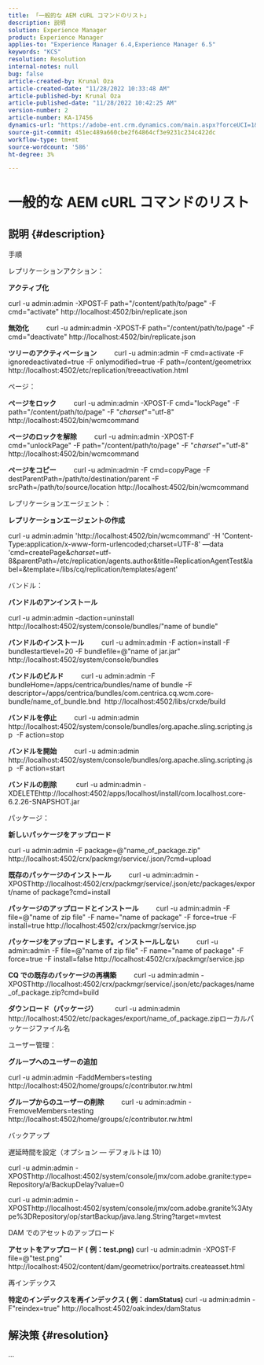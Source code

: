 ```yaml
---
title: 「一般的な AEM cURL コマンドのリスト」
description: 説明
solution: Experience Manager
product: Experience Manager
applies-to: "Experience Manager 6.4,Experience Manager 6.5"
keywords: "KCS"
resolution: Resolution
internal-notes: null
bug: false
article-created-by: Krunal Oza
article-created-date: "11/28/2022 10:33:48 AM"
article-published-by: Krunal Oza
article-published-date: "11/28/2022 10:42:25 AM"
version-number: 2
article-number: KA-17456
dynamics-url: "https://adobe-ent.crm.dynamics.com/main.aspx?forceUCI=1&pagetype=entityrecord&etn=knowledgearticle&id=e32c0f20-086f-ed11-9561-6045bd006079"
source-git-commit: 451ec489a660cbe2f64864cf3e9231c234c422dc
workflow-type: tm+mt
source-wordcount: '586'
ht-degree: 3%

---
```


# 一般的な AEM cURL コマンドのリスト

## 説明 {#description}


手順

レプリケーションアクション：

<b>アクティブ化</b>

curl -u admin:admin -XPOST-F path=&quot;/content/path/to/page&quot; -F cmd=&quot;activate&quot; http://localhost:4502/bin/replicate.json

<b>無効化</b>
        curl -u admin:admin -XPOST-F path=&quot;/content/path/to/page&quot; -F cmd=&quot;deactivate&quot; http://localhost:4502/bin/replicate.json

<b>ツリーのアクティベーション</b>
        curl -u admin:admin -F cmd=activate -F ignoredeactivated=true -F onlymodified=true -F path=/content/geometrixx http://localhost:4502/etc/replication/treeactivation.html

ページ：

<b>ページをロック</b>
        curl -u admin:admin -XPOST-F cmd=&quot;lockPage&quot; -F path=&quot;/content/path/to/page&quot; -F &quot;_charset_&quot;=&quot;utf-8&quot; http://localhost:4502/bin/wcmcommand

<b>ページのロックを解除</b>
        curl -u admin:admin -XPOST-F cmd=&quot;unlockPage&quot; -F path=&quot;/content/path/to/page&quot; -F &quot;_charset_&quot;=&quot;utf-8&quot; http://localhost:4502/bin/wcmcommand

<b>ページをコピー</b>
        curl -u admin:admin -F cmd=copyPage -F destParentPath=/path/to/destination/parent -F srcPath=/path/to/source/location http://localhost:4502/bin/wcmcommand

レプリケーションエージェント：

<b>レプリケーションエージェントの作成</b>

curl -u admin:admin &#39;http://localhost:4502/bin/wcmcommand&#39; -H &#39;Content-Type:application/x-www-form-urlencoded;charset=UTF-8&#39; —data &#39;cmd=createPage&amp;_charset_=utf-8&amp;parentPath=/etc/replication/agents.author&amp;title=ReplicationAgentTest&amp;label=&amp;template=/libs/cq/replication/templates/agent&#39;

バンドル：

<b>バンドルのアンインストール</b>

curl -u admin:admin -daction=uninstall http://localhost:4502/system/console/bundles/&quot;name of bundle&quot;

<b>バンドルのインストール</b>
        curl -u admin:admin -F action=install -F bundlestartlevel=20 -F bundlefile=@&quot;name of jar.jar&quot; http://localhost:4502/system/console/bundles

<b>バンドルのビルド</b>
        curl -u admin:admin -F bundleHome=/apps/centrica/bundles/name of bundle -F descriptor=/apps/centrica/bundles/com.centrica.cq.wcm.core-bundle/name_of_bundle.bnd  http://localhost:4502/libs/crxde/build

<b>バンドルを停止</b>
        curl -u admin:admin http://localhost:4502/system/console/bundles/org.apache.sling.scripting.jsp  -F action=stop

<b>バンドルを開始</b>
        curl -u admin:admin http://localhost:4502/system/console/bundles/org.apache.sling.scripting.jsp  -F action=start

<b>バンドルの削除</b>
         curl -u admin:admin -XDELETEhttp://localhost:4502/apps/localhost/install/com.localhost.core-6.2.26-SNAPSHOT.jar

パッケージ：

<b>新しいパッケージをアップロード</b>

curl -u admin:admin -F package=@&quot;name_of_package.zip&quot; http://localhost:4502/crx/packmgr/service/.json/?cmd=upload

<b>既存のパッケージのインストール</b>
        curl -u admin:admin -XPOSThttp://localhost:4502/crx/packmgr/service/.json/etc/packages/export/name of package?cmd=install

<b>パッケージのアップロードとインストール</b>
        curl -u admin:admin -F file=@&quot;name of zip file&quot; -F name=&quot;name of package&quot; -F force=true -F install=true http://localhost:4502/crx/packmgr/service.jsp

<b>パッケージをアップロードします。インストールしない</b>
        curl -u admin:admin -F file=@&quot;name of zip file&quot; -F name=&quot;name of package&quot; -F force=true -F install=false http://localhost:4502/crx/packmgr/service.jsp

<b>CQ での既存のパッケージの再構築</b>
        curl -u admin:admin -XPOSThttp://localhost:4502/crx/packmgr/service/.json/etc/packages/name_of_package.zip?cmd=build

<b>ダウンロード（パッケージ）</b>
        curl -u admin:admin http://localhost:4502/etc/packages/export/name_of_package.zipローカルパッケージファイル名

ユーザー管理：

<b>グループへのユーザーの追加</b>

curl -u admin:admin -FaddMembers=testing http://localhost:4502/home/groups/c/contributor.rw.html

<b>グループからのユーザーの削除</b>
        curl -u admin:admin -FremoveMembers=testing http://localhost:4502/home/groups/c/contributor.rw.html

バックアップ

遅延時間を設定（オプション — デフォルトは 10）

curl -u admin:admin -XPOSThttp://localhost:4502/system/console/jmx/com.adobe.granite:type=Repository/a/BackupDelay?value=0

curl -u admin:admin -XPOSThttp://localhost:4502/system/console/jmx/com.adobe.granite%3Atype%3DRepository/op/startBackup/java.lang.String?target=mvtest

DAM でのアセットのアップロード

<b>アセットをアップロード ( 例：test.png)</b>
curl -u admin:admin -XPOST-F file=@&quot;test.png&quot; http://localhost:4502/content/dam/geometrixx/portraits.createasset.html

再インデックス

<b>特定のインデックスを再インデックス ( 例：damStatus)</b>
curl -u admin:admin -F&quot;reindex=true&quot; http://localhost:4502/oak:index/damStatus


## 解決策 {#resolution}


...
